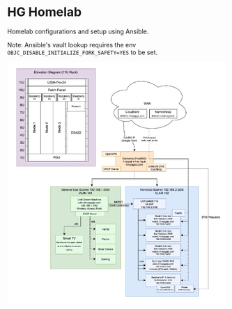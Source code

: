 # HG Homelab

Homelab configurations and setup using Ansible.

Note: Ansible's vault lookup requires the env `OBJC_DISABLE_INITIALIZE_FORK_SAFETY=YES` to be set.

![Homelab](homelab.jpg)